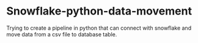 # Snowflake-python-data-movement
Trying to create a pipeline in python that can connect with snowflake and move data from a csv file to database table.
